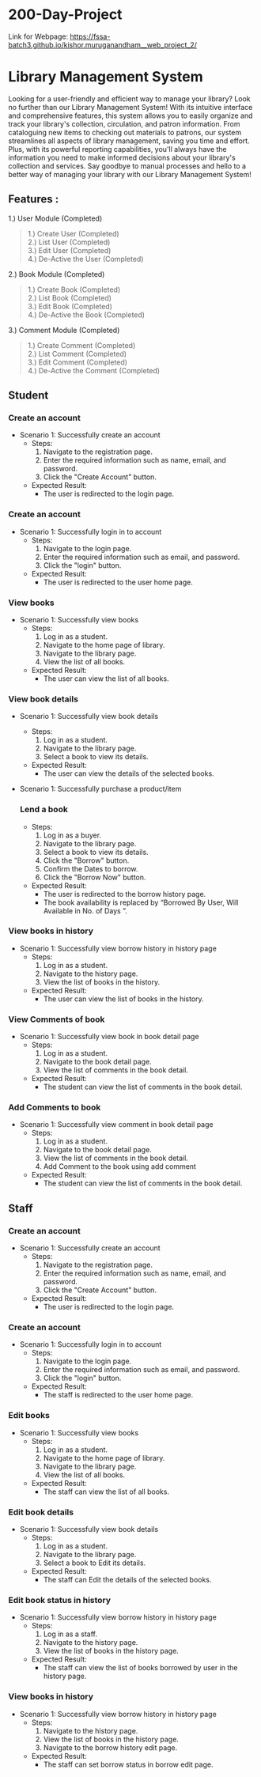 # 200-Day-Project
Link for Webpage: https://fssa-batch3.github.io/kishor.muruganandham__web_project_2/

# Library Management System
Looking for a user-friendly and efficient way to manage your library? Look no further than our Library Management System! With its intuitive interface and comprehensive features, this system allows you to easily organize and track your library's collection, circulation, and patron information. From cataloguing new items to checking out materials to patrons, our system streamlines all aspects of library management, saving you time and effort. Plus, with its powerful reporting capabilities, you'll always have the information you need to make informed decisions about your library's collection and services. Say goodbye to manual processes and hello to a better way of managing your library with our Library Management System!


## Features :


1.) User Module (Completed) <br>
> 1.) Create User (Completed) <br>
>2.) List User (Completed) <br>
>3.) Edit User (Completed) <br>
>4.) De-Active the User (Completed) <br>

2.) Book Module (Completed) <br>
>1.) Create Book (Completed) <br>
>2.) List Book (Completed) <br>
>3.) Edit Book (Completed) <br>
>4.) De-Active the Book (Completed) <br>
    
3.) Comment Module (Completed) <br>
>1.) Create Comment (Completed) <br>
>2.) List Comment (Completed) <br>
>3.) Edit Comment (Completed) <br>
>4.) De-Active the Comment (Completed) <br>


## Student

### Create an account

- Scenario 1: Successfully create an account
    - Steps:
        1. Navigate to the registration page.
        2. Enter the required information such as name, email, and password.
        3. Click the "Create Account" button.
    - Expected Result:
        - The user is redirected to the login page.

### Create an account

- Scenario 1: Successfully login in to account
    - Steps:
        1. Navigate to the login page.
        2. Enter the required information such as email, and password.
        3. Click the "login" button.
    - Expected Result:
        - The user is redirected to the user home page.

### View books

- Scenario 1: Successfully view books
    - Steps:
        1. Log in as a student.
        2. Navigate to the home page of library.
        3. Navigate to the library page.
        4. View the list of all books.
    - Expected Result:
        - The user can view the list of all books.

### View book details

- Scenario 1: Successfully view book details
    - Steps:
        1. Log in as a student.
        2. Navigate to the library page.
        3. Select a book to view its details.
    - Expected Result:
        - The user can view the details of the selected books.
- Scenario 1: Successfully purchase a product/item
    
    ### Lend a book
    
    - Steps:
        1. Log in as a buyer.
        2. Navigate to the library page.
        3. Select a book to view its details.
        4. Click the "Borrow" button.
        5. Confirm the Dates to borrow.
        6. Click the "Borrow Now" button.
    - Expected Result:
        - The user is redirected to the borrow history page.
        - The book availability is replaced by “Borrowed By User, Will Available in No. of Days ”.

### View books in history

- Scenario 1: Successfully view borrow history in history page
    - Steps:
        1. Log in as a student.
        2. Navigate to the history page.
        3. View the list of books in the history.
    - Expected Result:
        - The user can view the list of books in the history.

### View Comments of book

- Scenario 1: Successfully view book in book detail page
    - Steps:
        1. Log in as a student.
        2. Navigate to the book detail page.
        3. View the list of comments in the book detail.
    - Expected Result:
        - The student can view the list of comments in the book detail.

### Add Comments to book

- Scenario 1: Successfully view comment in book detail page
    - Steps:
        1. Log in as a student.
        2. Navigate to the book detail page.
        3. View the list of comments in the book detail.
        4. Add Comment to the book using add comment
    - Expected Result:
        - The student can view the list of comments in the book detail.

## Staff

### Create an account

- Scenario 1: Successfully create an account
    - Steps:
        1. Navigate to the registration page.
        2. Enter the required information such as name, email, and password.
        3. Click the "Create Account" button.
    - Expected Result:
        - The user is redirected to the login page.

### Create an account

- Scenario 1: Successfully login in to account
    - Steps:
        1. Navigate to the login page.
        2. Enter the required information such as email, and password.
        3. Click the "login" button.
    - Expected Result:
        - The staff is redirected to the user home page.

### Edit books

- Scenario 1: Successfully view books
    - Steps:
        1. Log in as a student.
        2. Navigate to the home page of library.
        3. Navigate to the library page.
        4. View the list of all books.
    - Expected Result:
        - The staff can view the list of all books.

### Edit book details

- Scenario 1: Successfully view book details
    - Steps:
        1. Log in as a student.
        2. Navigate to the library page.
        3. Select a book to Edit its details.
    - Expected Result:
        - The staff can Edit the details of the selected books.

### Edit book status in history

- Scenario 1: Successfully view borrow history in history page
    - Steps:
        1. Log in as a staff.
        2. Navigate to the history page.
        3. View the list of books in the history page.
    - Expected Result:
        - The staff can view the list of books borrowed by user in the history page.

### View books in history

- Scenario 1: Successfully view borrow history in history page
    - Steps:
        1. Navigate to the history page.
        2. View the list of books in the history page.
        3. Navigate to the borrow history edit page.
    - Expected Result:
        - The staff can set borrow status in borrow edit page.
